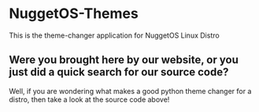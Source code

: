 # NuggetOS-Themes
This is the theme-changer application for NuggetOS Linux Distro
<h2>Were you brought here by our website, or you just did a quick search for our source code?</h2>
Well, if you are wondering what makes a good python theme changer for a distro, then take a look at the source code above!
